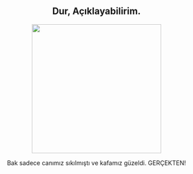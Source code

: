 <div align="center">
<h2>Dur, Açıklayabilirim.</></h2>
</div>

<div align="center" width="50">

<img src="https://c.tenor.com/BCKVFEU-TA4AAAAC/sorry-cat.gif" width="300"/>

</div>

<div align="center">

Bak sadece canımız sıkılmıştı ve kafamız güzeldi. GERÇEKTEN! <br>
